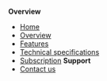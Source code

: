 **Overview**
- [Home](/docs/home.md)
- [Overview](/docs/overview.md)
- [Features](/docs/features.md)
- [Technical specifications](/docs/technical-specifications.md)
- [Subscription](/docs/subscription.md)
**Support**
- [Contact us](/docs/contact-us.md)
<!-- 
**Onboarding**
-->